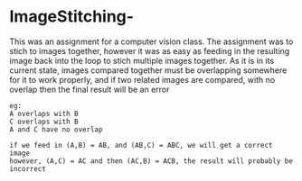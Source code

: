# ImageStitching-
This was an assignment for a computer vision class. The assignment was to stich to images together, 
however it was as easy as feeding in the resulting image back into the loop to stich multiple images together.
As it is in its current state, images compared together must be overlapping somewhere for it to work properly, 
and if two related images are compared, with no overlap then the final result will be an error

    eg:
    A overlaps with B
    C overlaps with B
    A and C have no overlap
    
    if we feed in (A,B) = AB, and (AB,C) = ABC, we will get a correct image
    however, (A,C) = AC and then (AC,B) = ACB, the result will probably be incorrect
